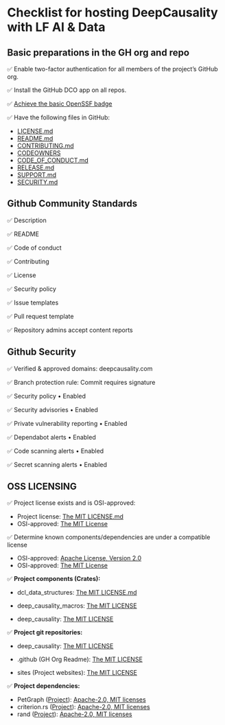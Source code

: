 [//]: # (---)
[//]: # (SPDX-License-Identifier: MIT)
[//]: # (---)

# Checklist for hosting DeepCausality with LF AI & Data

## Basic preparations in the GH org and repo


:white_check_mark: Enable two-factor authentication for all members of the project’s GitHub org.

:white_check_mark: Install the GitHub DCO app on all repos.

:white_check_mark: [Achieve the basic OpenSSF badge](https://bestpractices.coreinfrastructure.org/en/projects/7568)

:white_check_mark: Have the following files in GitHub:

* [LICENSE.md](../LICENSE)
* [README.md](../README.md)
* [CONTRIBUTING.md](../CONTRIBUTING.md)
* [CODEOWNERS](../CODEOWNERS)
* [CODE_OF_CONDUCT.md](../CODE_OF_CONDUCT.md)
* [RELEASE.md](../RELEASE.md)
* [SUPPORT.md](../SUPPORT.md)
* [SECURITY.md ](../SECURITY.md)

## Github Community Standards

:white_check_mark: Description

:white_check_mark: README

:white_check_mark: Code of conduct

:white_check_mark: Contributing

:white_check_mark: License

:white_check_mark: Security policy

:white_check_mark: Issue templates

:white_check_mark: Pull request template

:white_check_mark:  Repository admins accept content reports

## Github Security 

:white_check_mark: Verified & approved domains: deepcausality.com

:white_check_mark: Branch protection rule: Commit requires signature 

:white_check_mark: Security policy • Enabled

:white_check_mark: Security advisories • Enabled

:white_check_mark: Private vulnerability reporting • Enabled

:white_check_mark: Dependabot alerts • Enabled

:white_check_mark: Code scanning alerts • Enabled

:white_check_mark: Secret scanning alerts • Enabled

## OSS LICENSING

:white_check_mark: Project license exists and is OSI-approved:
* Project license: [The MIT LICENSE.md](../LICENSE)
* OSI-approved: [The MIT License](https://opensource.org/license/mit/)

:white_check_mark: Determine known components/dependencies are under a compatible license
* OSI-approved: [Apache License, Version 2.0](https://opensource.org/license/apache-2-0/)
* OSI-approved: [The MIT License](https://opensource.org/license/mit/)

:white_check_mark: **Project components (Crates):**

* dcl_data_structures: [The MIT LICENSE.md](https://github.com/deepcausality-rs/deep_causality/blob/main/dcl_data_structures/LICENSE)

* deep_causality_macros: [The MIT LICENSE](https://github.com/deepcausality-rs/deep_causality/blob/main/deep_causality_macros/LICENSE)

* deep_causality: [The MIT LICENSE](https://github.com/deepcausality-rs/deep_causality/blob/main/deep_causality/LICENSE)


:white_check_mark: **Project git repositories:**

* deep_causality: [The MIT LICENSE](https://github.com/deepcausality-rs/deep_causality/blob/main/deep_causality/LICENSE)

* .github (GH Org Readme): [The MIT LICENSE](https://github.com/deepcausality-rs/.github/blob/main/LICENSE)

* sites (Project websites): [The MIT LICENSE](https://github.com/deepcausality-rs/sites/blob/main/LICENSE)

:white_check_mark: **Project dependencies:**

* PetGraph ([Project](https://github.com/petgraph/petgraph)): [Apache-2.0, MIT licenses ](https://github.com/petgraph/petgraph)
* criterion.rs ([Project](https://github.com/bheisler/criterion.rs)): [Apache-2.0, MIT licenses ](https://github.com/bheisler/criterion.rs#license)
* rand ([Project](https://github.com/rust-random/rand)): [Apache-2.0, MIT licenses ](https://github.com/rust-random/rand)
